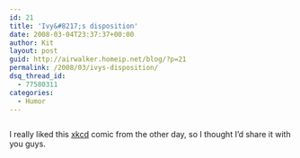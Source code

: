```yaml
---
id: 21
title: 'Ivy&#8217;s disposition'
date: 2008-03-04T23:37:37+00:00
author: Kit
layout: post
guid: http://airwalker.homeip.net/blog/?p=21
permalink: /2008/03/ivys-disposition/
dsq_thread_id:
  - 77580311
categories:
  - Humor
---
```

<p align="center">
  <img title="We are sexy, sexy Von Neumann machines." src="http://imgs.xkcd.com/comics/advanced_technology.png" alt="" />
</p>

<p align="left">
  <p align="left">
    I really liked this <a href="http://xkcd.com/387/">xkcd</a> comic from the other day, so I thought I&#8217;d share it with you guys.
  </p>